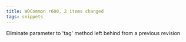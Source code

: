 ```yaml
---
title: WOCommon r600, 2 items changed
tags: snippets
---
```


Eliminate parameter to 'tag' method left behind from a previous revision
